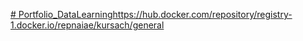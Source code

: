 [# Portfolio_DataLearning](https://hub.docker.com/repository/registry-1.docker.io/repnaiae/kursach/general)https://hub.docker.com/repository/registry-1.docker.io/repnaiae/kursach/general
